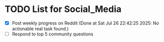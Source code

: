 # TODO List for Social_Media

- [x] Post weekly progress on Reddit  (Done at Sat Jul 26 22:42:25 2025: No actionable real task found.)
- [ ] Respond to top 5 community questions